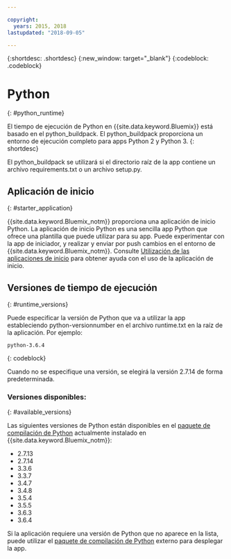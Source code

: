 ```yaml
---

copyright:
  years: 2015, 2018
lastupdated: "2018-09-05"

---
```


{:shortdesc: .shortdesc}
{:new_window: target="_blank"}
{:codeblock: .codeblock}

# Python
{: #python_runtime}

El tiempo de ejecución de Python en {{site.data.keyword.Bluemix}} está basado en el python_buildpack.
El python_buildpack proporciona un entorno de ejecución completo para apps Python 2 y Python 3.
{: shortdesc}

El python_buildpack se utilizará si el directorio raíz de la app contiene un archivo requirements.txt o un archivo setup.py.

## Aplicación de inicio
{: #starter_application}

{{site.data.keyword.Bluemix_notm}} proporciona una aplicación de inicio Python.  La aplicación de inicio Python es una sencilla app Python que ofrece una plantilla que puede utilizar para su app. Puede experimentar con la app de iniciador, y realizar y enviar por push cambios en el entorno de {{site.data.keyword.Bluemix_notm}}.  Consulte [Utilización de las aplicaciones de inicio](../common/starter_app_usage.html) para obtener ayuda con el uso de la aplicación de inicio.

## Versiones de tiempo de ejecución
{: #runtime_versions}

Puede especificar la versión de Python que va a utilizar la app estableciendo python-versionnumber en el archivo runtime.txt en la raíz de la aplicación. Por ejemplo:

```
python-3.6.4
```
{: codeblock}

Cuando no se especifique una versión, se elegirá la versión 2.7.14 de forma predeterminada.

### Versiones disponibles:
{: #available_versions}

Las siguientes versiones de Python están disponibles en el
[paquete de compilación de Python](https://github.com/cloudfoundry/python-buildpack/releases/tag/v1.6.11)
actualmente instalado en {{site.data.keyword.Bluemix_notm}}:

* 2.7.13
* 2.7.14
* 3.3.6
* 3.3.7
* 3.4.7
* 3.4.8
* 3.5.4
* 3.5.5
* 3.6.3
* 3.6.4

Si la aplicación requiere una versión de Python que no aparece en la lista,
puede utilizar el
[paquete de compilación de Python](https://github.com/cloudfoundry/python-buildpack) externo para
desplegar la app.
